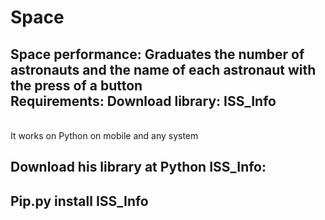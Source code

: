 # Space
Space performance: Graduates the number of astronauts and the name of each astronaut with the press of a button
<br>
Requirements: 
Download library: ISS_Info
-
<br>
It works on Python on mobile and any system

Download his library at Python ISS_Info:
-----------------------
Pip.py install ISS_Info
-----------------------
